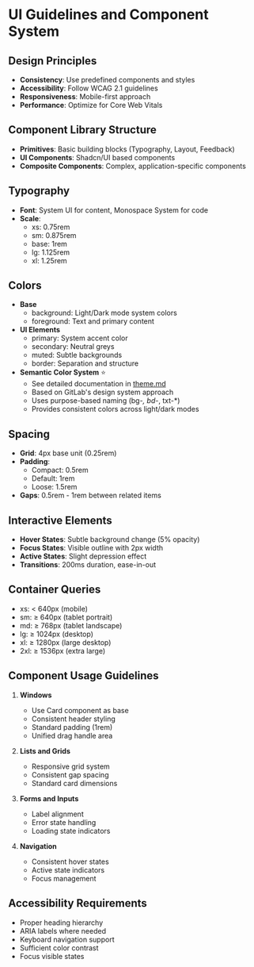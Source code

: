 # UI Guidelines and Component System

## Design Principles
- **Consistency**: Use predefined components and styles
- **Accessibility**: Follow WCAG 2.1 guidelines
- **Responsiveness**: Mobile-first approach
- **Performance**: Optimize for Core Web Vitals

## Component Library Structure
- **Primitives**: Basic building blocks (Typography, Layout, Feedback)
- **UI Components**: Shadcn/UI based components
- **Composite Components**: Complex, application-specific components

## Typography
- **Font**: System UI for content, Monospace System for code
- **Scale**:
  - xs: 0.75rem
  - sm: 0.875rem
  - base: 1rem
  - lg: 1.125rem
  - xl: 1.25rem

## Colors
- **Base**
  - background: Light/Dark mode system colors
  - foreground: Text and primary content
- **UI Elements**
  - primary: System accent color
  - secondary: Neutral greys
  - muted: Subtle backgrounds
  - border: Separation and structure
- **Semantic Color System** ⭐
  - See detailed documentation in [theme.md](theme.md)
  - Based on GitLab's design system approach
  - Uses purpose-based naming (bg-*, bd-*, txt-*)
  - Provides consistent colors across light/dark modes

## Spacing
- **Grid**: 4px base unit (0.25rem)
- **Padding**:
  - Compact: 0.5rem
  - Default: 1rem
  - Loose: 1.5rem
- **Gaps**: 0.5rem - 1rem between related items

## Interactive Elements
- **Hover States**: Subtle background change (5% opacity)
- **Focus States**: Visible outline with 2px width
- **Active States**: Slight depression effect
- **Transitions**: 200ms duration, ease-in-out

## Container Queries
- xs: < 640px (mobile)
- sm: ≥ 640px (tablet portrait)
- md: ≥ 768px (tablet landscape)
- lg: ≥ 1024px (desktop)
- xl: ≥ 1280px (large desktop)
- 2xl: ≥ 1536px (extra large)

## Component Usage Guidelines
1. **Windows**
   - Use Card component as base
   - Consistent header styling
   - Standard padding (1rem)
   - Unified drag handle area

2. **Lists and Grids**
   - Responsive grid system
   - Consistent gap spacing
   - Standard card dimensions

3. **Forms and Inputs**
   - Label alignment
   - Error state handling
   - Loading state indicators

4. **Navigation**
   - Consistent hover states
   - Active state indicators
   - Focus management

## Accessibility Requirements
- Proper heading hierarchy
- ARIA labels where needed
- Keyboard navigation support
- Sufficient color contrast
- Focus visible states